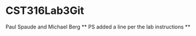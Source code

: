CST316Lab3Git
=============

Paul Spaude and Michael Berg
**
PS added a line per the lab instructions
**